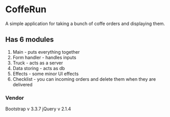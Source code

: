 # CoffeRun

A simple application for taking a bunch of coffe orders and displaying them.

## Has 6 modules

1. Main - puts everything together
2. Form handler - handles inputs
3. Truck - acts as a server
4. Data storing - acts as db
5. Effects - some minor UI effects
6. Checklist - you can incoming orders and delete them when they are delivered

### Vendor

Bootstrap v 3.3.7
jQuery v 2.1.4
